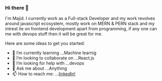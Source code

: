 ### Hi there 👋

I'm Majid. I currently work as a Full-stack Developer and my work revolves around javascript ecosystem, mostly work on MERN & PERN stack and my intrest lie on frontend development apart from programming, if any one can me with devops stuff then it will be great for me.

Here are some ideas to get you started:

- 🌱 I’m currently learning ...Machine learnig
- 👯 I’m looking to collaborate on ...React.js
- 🤔 I’m looking for help with ...devops
- 💬 Ask me about ...Anything
- 📫 How to reach me: ...[linkedln!](https://www.linkedin.com/in/majid-beg-a88b07120/)
